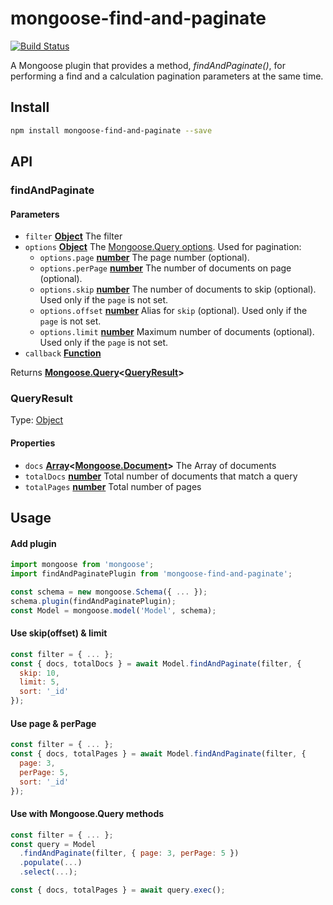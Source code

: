 # mongoose-find-and-paginate

[![Build Status](https://travis-ci.com/safer-bwd/mongoose-find-and-paginate.svg?branch=master)](https://travis-ci.com/safer-bwd/mongoose-find-and-paginate)

A Mongoose plugin that provides a method, _findAndPaginate()_, for performing a find and a calculation pagination parameters at the same time.

## Install

```sh
npm install mongoose-find-and-paginate --save
```

## API

<!-- Generated by documentation.js. Update this documentation by updating the source code. -->

### findAndPaginate

#### Parameters

-   `filter` **[Object](https://developer.mozilla.org/docs/Web/JavaScript/Reference/Global_Objects/Object)** The filter
-   `options` **[Object](https://developer.mozilla.org/docs/Web/JavaScript/Reference/Global_Objects/Object)** The [Mongoose.Query options](https://mongoosejs.com/docs/api.html#query_Query-setOptions). Used for pagination:
    -   `options.page` **[number](https://developer.mozilla.org/docs/Web/JavaScript/Reference/Global_Objects/Number)** The page number (optional).
    -   `options.perPage` **[number](https://developer.mozilla.org/docs/Web/JavaScript/Reference/Global_Objects/Number)** The number of documents on page (optional).
    -   `options.skip` **[number](https://developer.mozilla.org/docs/Web/JavaScript/Reference/Global_Objects/Number)** The number of documents to skip (optional). Used only if the `page` is not set.
    -   `options.offset` **[number](https://developer.mozilla.org/docs/Web/JavaScript/Reference/Global_Objects/Number)** Alias for `skip` (optional). Used only if the `page` is not set.
    -   `options.limit` **[number](https://developer.mozilla.org/docs/Web/JavaScript/Reference/Global_Objects/Number)** Maximum number of documents (optional). Used only if the `page` is not set.
-   `callback` **[Function](https://developer.mozilla.org/docs/Web/JavaScript/Reference/Statements/function)** 

Returns **[Mongoose.Query](https://mongoosejs.com/docs/api/query.html)&lt;[QueryResult](#queryresult)&gt;** 

### QueryResult

Type: [Object](https://developer.mozilla.org/docs/Web/JavaScript/Reference/Global_Objects/Object)

#### Properties

-   `docs` **[Array](https://developer.mozilla.org/docs/Web/JavaScript/Reference/Global_Objects/Array)&lt;[Mongoose.Document](https://mongoosejs.com/docs/api/document.html)&gt;** The Array of documents
-   `totalDocs` **[number](https://developer.mozilla.org/docs/Web/JavaScript/Reference/Global_Objects/Number)** Total number of documents that match a query
-   `totalPages` **[number](https://developer.mozilla.org/docs/Web/JavaScript/Reference/Global_Objects/Number)** Total number of pages

## Usage

#### Add plugin
```javascript
import mongoose from 'mongoose';
import findAndPaginatePlugin from 'mongoose-find-and-paginate';

const schema = new mongoose.Schema({ ... });
schema.plugin(findAndPaginatePlugin);
const Model = mongoose.model('Model', schema);
```

#### Use skip(offset) & limit
```javascript
const filter = { ... };
const { docs, totalDocs } = await Model.findAndPaginate(filter, {
  skip: 10,
  limit: 5,
  sort: '_id'
});
```

#### Use page & perPage
```javascript
const filter = { ... };
const { docs, totalPages } = await Model.findAndPaginate(filter, {
  page: 3,
  perPage: 5,
  sort: '_id'
});
```

#### Use with Mongoose.Query methods
```javascript
const filter = { ... };
const query = Model
  .findAndPaginate(filter, { page: 3, perPage: 5 })
  .populate(...)
  .select(...);

const { docs, totalPages } = await query.exec();
```
